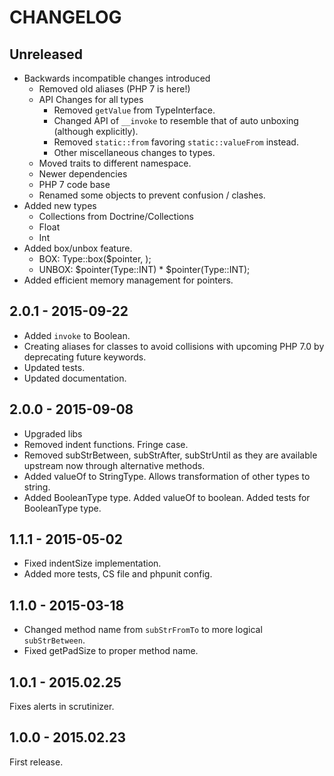 # CHANGELOG

## Unreleased

* Backwards incompatible changes introduced
  * Removed old aliases (PHP 7 is here!)
  * API Changes for all types
    * Removed `getValue` from TypeInterface.
    * Changed API of `__invoke` to resemble that of auto unboxing (although explicitly).
    * Removed `static::from` favoring `static::valueFrom` instead.
    * Other miscellaneous changes to types.
  * Moved traits to different namespace.
  * Newer dependencies
  * PHP 7 code base
  * Renamed some objects to prevent confusion / clashes.
* Added new types
  * Collections from Doctrine/Collections
  * Float
  * Int
* Added box/unbox feature.
  * BOX: Type::box($pointer, <value>);
  * UNBOX: $pointer(Type::INT) * $pointer(Type::INT);
* Added efficient memory management for pointers.

## 2.0.1 - 2015-09-22

* Added `invoke` to Boolean.
* Creating aliases for classes to avoid collisions with upcoming PHP 7.0 by deprecating future keywords.
* Updated tests.
* Updated documentation.

## 2.0.0 - 2015-09-08

* Upgraded libs
* Removed indent functions. Fringe case.
* Removed subStrBetween, subStrAfter, subStrUntil as they are available upstream now through alternative methods.
* Added valueOf to StringType. Allows transformation of other types to string.
* Added BooleanType type. Added valueOf to boolean. Added tests for BooleanType type.

## 1.1.1 - 2015-05-02

* Fixed indentSize implementation.
* Added more tests, CS file and phpunit config.

## 1.1.0 - 2015-03-18

* Changed method name from `subStrFromTo` to more logical `subStrBetween`.
* Fixed getPadSize to proper method name.

## 1.0.1 - 2015.02.25

Fixes alerts in scrutinizer.

## 1.0.0 - 2015.02.23

First release.
